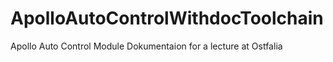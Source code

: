 # ApolloAutoControlWithdocToolchain
Apollo Auto Control Module Dokumentaion for a lecture at Ostfalia
